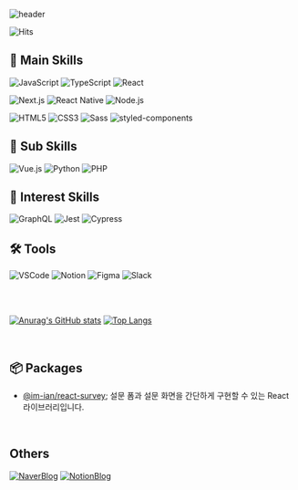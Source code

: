 ![header](https://capsule-render.vercel.app/api?type=transparent&fontColor=2d55ff&text=IAN%20IM&height=150&fontSize=60&desc=🐿&descAlignY=27&descAlign=50)

![Hits](https://hits.seeyoufarm.com/api/count/incr/badge.svg?url=https%3A%2F%2Fgithub.com%2Fim-ian%2Fhit-counter&count_bg=%23A4ADD1&title_bg=%23555555&icon=&icon_color=%23E7E7E7&title=%F0%9F%91%80&edge_flat=true)

## 🎯 Main Skills

![JavaScript](https://img.shields.io/badge/JavaScript-grey?style=for-the-badge&logo=javascript)
![TypeScript](https://img.shields.io/badge/TypeScript-grey?style=for-the-badge&logo=typescript)
![React](https://img.shields.io/badge/React-grey?style=for-the-badge&logo=react)

![Next.js](https://img.shields.io/badge/Next.js-grey?style=for-the-badge&logo=next.js)
![React Native](https://img.shields.io/badge/React_Native-grey?style=for-the-badge&logo=react)
![Node.js](https://img.shields.io/badge/Node.js-grey?style=for-the-badge&logo=node.js)

![HTML5](https://img.shields.io/badge/HTML5-grey?style=for-the-badge&logo=html5)
![CSS3](https://img.shields.io/badge/CSS3-grey?style=for-the-badge&logo=css3)
![Sass](https://img.shields.io/badge/Sass-grey?style=for-the-badge&logo=sass)
![styled-components](https://img.shields.io/badge/styled--components-grey?style=for-the-badge&logo=styled-components)


## 👀 Sub Skills

![Vue.js](https://img.shields.io/badge/Vue.js-grey?style=for-the-badge&logo=vue.js)
![Python](https://img.shields.io/badge/Python-grey?style=for-the-badge&logo=python)
![PHP](https://img.shields.io/badge/PHP-grey?style=for-the-badge&logo=php)


## 📖 Interest Skills

![GraphQL](https://img.shields.io/badge/GraphQL-grey?style=for-the-badge&logo=graphql)
![Jest](https://img.shields.io/badge/Jest-grey?style=for-the-badge&logo=jest)
![Cypress](https://img.shields.io/badge/Cypress-grey?style=for-the-badge&logo=cypress)

## 🛠 Tools

![VSCode](https://img.shields.io/badge/VSCode-grey?style=for-the-badge&logo=visual-studio-code)
![Notion](https://img.shields.io/badge/Notion-grey?style=for-the-badge&logo=notion)
![Figma](https://img.shields.io/badge/Figma-grey?style=for-the-badge&logo=figma)
![Slack](https://img.shields.io/badge/Slack-grey?style=for-the-badge&logo=slack)

<br />
<br />

[![Anurag's GitHub stats](https://github-readme-stats.vercel.app/api?username=im-ian&show_icons=true&theme=tokyonight)](https://github.com/im-ian)
[![Top Langs](https://github-readme-stats.vercel.app/api/top-langs/?username=im-ian&layout=compact&theme=tokyonight)](https://github.com/im-ian)

<br />

## 📦 Packages

- [@im-ian/react-survey](https://www.npmjs.com/package/@im-ian/react-survey); 설문 폼과 설문 화면을 간단하게 구현할 수 있는 React 라이브러리입니다.

<br />

## Others

[![NaverBlog](https://img.shields.io/badge/naver%20blog-white?style=for-the-badge&logo=Naver)](https://blog.naver.com/im-ian)
[![NotionBlog](https://img.shields.io/badge/notion%20blog-grey?style=for-the-badge&logo=notion)](https://chipmunk-blog.vercel.app/)
